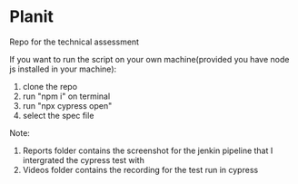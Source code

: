 # Planit
Repo for the technical assessment 

If you want to run the script on your own machine(provided you have node js installed in your machine):
1. clone the repo 
2. run "npm i" on terminal
3. run "npx cypress open"
4. select the spec file

Note:

1. Reports folder contains the screenshot for the jenkin pipeline that I intergrated the cypress test with
2. Videos folder contains the recording for the test run in cypress
